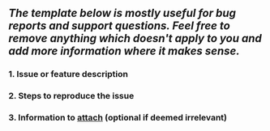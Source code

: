 _The template below is mostly useful for bug reports and support questions. Feel free to remove anything which doesn't apply to you and add more information where it makes sense._
---

### 1. Issue or feature description

### 2. Steps to reproduce the issue

### 3. Information to [attach](https://help.github.com/articles/file-attachments-on-issues-and-pull-requests/) (optional if deemed irrelevant)
